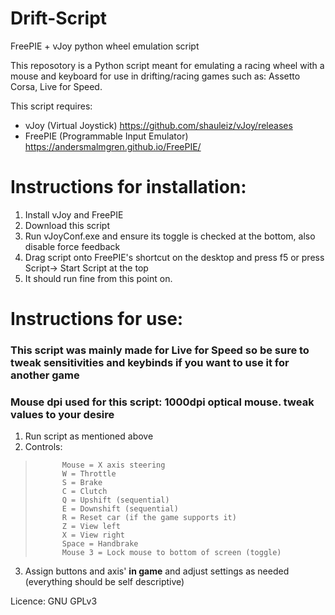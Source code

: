 # Drift-Script
FreePIE + vJoy python wheel emulation script

This reposotory is a Python script meant for emulating a racing wheel with a mouse and keyboard for use in drifting/racing games such as: Assetto Corsa, Live for Speed.

This script requires:

* vJoy (Virtual Joystick) https://github.com/shauleiz/vJoy/releases
* FreePIE (Programmable Input Emulator) https://andersmalmgren.github.io/FreePIE/

# Instructions for installation:
1. Install vJoy and FreePIE
2. Download this script
3. Run vJoyConf.exe and ensure its toggle is checked at the bottom, also disable force feedback
4. Drag script onto FreePIE's shortcut on the desktop and press f5 or press Script-> Start Script at the top
5. It should run fine from this point on.

# Instructions for use:
### This script was mainly made for Live for Speed so be sure to tweak sensitivities and keybinds if you want to use it for another game

### Mouse dpi used for this script: 1000dpi optical mouse. tweak values to your desire 

1. Run script as mentioned above
2. Controls:
 >           Mouse = X axis steering
 >           W = Throttle
 >           S = Brake
 >           C = Clutch
 >           Q = Upshift (sequential)
 >           E = Downshift (sequential)
 >           R = Reset car (if the game supports it)
 >           Z = View left
 >           X = View right
 >           Space = Handbrake
 >           Mouse 3 = Lock mouse to bottom of screen (toggle)
            
3. Assign buttons and axis' **in game** and adjust settings as needed (everything should be self descriptive)



Licence: GNU GPLv3
